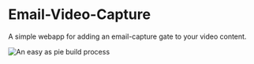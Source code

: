 # Email-Video-Capture
A simple webapp for adding an email-capture gate to your video content.

![An easy as pie build process](http://aweber.design/youtube-lockbox/images/BuildCard.gif)
